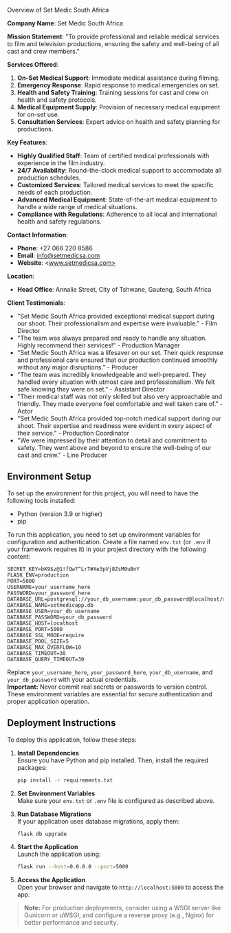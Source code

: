 Overview of Set Medic South Africa

**Company Name**: Set Medic South Africa

**Mission Statement**:
"To provide professional and reliable medical services to film and television productions, ensuring the safety and well-being of all cast and crew members."

**Services Offered**:

1. **On-Set Medical Support**: Immediate medical assistance during filming.
2. **Emergency Response**: Rapid response to medical emergencies on set.
3. **Health and Safety Training**: Training sessions for cast and crew on health and safety protocols.
4. **Medical Equipment Supply**: Provision of necessary medical equipment for on-set use.
5. **Consultation Services**: Expert advice on health and safety planning for productions.

**Key Features**:

- **Highly Qualified Staff**: Team of certified medical professionals with experience in the film industry.
- **24/7 Availability**: Round-the-clock medical support to accommodate all production schedules.
- **Customized Services**: Tailored medical services to meet the specific needs of each production.
- **Advanced Medical Equipment**: State-of-the-art medical equipment to handle a wide range of medical situations.
- **Compliance with Regulations**: Adherence to all local and international health and safety regulations.

**Contact Information**:

- **Phone**: +27 066 220 8586
- **Email**: <info@setmedicsa.com>
- **Website**: <www.setmedicsa.com>

**Location**:

- **Head Office**: Annalie Street, City of Tshwane, Gauteng, South Africa

**Client Testimonials**:

- "Set Medic South Africa provided exceptional medical support during our shoot. Their professionalism and expertise were invaluable." - Film Director
- "The team was always prepared and ready to handle any situation. Highly recommend their services!" - Production Manager
- "Set Medic South Africa was a lifesaver on our set. Their quick response and professional care ensured that our production continued smoothly without any major disruptions." - Producer
- "The team was incredibly knowledgeable and well-prepared. They handled every situation with utmost care and professionalism. We felt safe knowing they were on set." - Assistant Director
- "Their medical staff was not only skilled but also very approachable and friendly. They made everyone feel comfortable and well taken care of." - Actor
- "Set Medic South Africa provided top-notch medical support during our shoot. Their expertise and readiness were evident in every aspect of their service." - Production Coordinator
- "We were impressed by their attention to detail and commitment to safety. They went above and beyond to ensure the well-being of our cast and crew." - Line Producer

## Environment Setup

To set up the environment for this project, you will need to have the following tools installed:

- Python (version 3.9 or higher)
- pip

To run this application, you need to set up environment variables for configuration and authentication. Create a file named `env.txt` (or `.env` if your framework requires it) in your project directory with the following content:

```env
SECRET_KEY=bK9$z@1!fQw7^LrT#Xe3pVj8ZsM0uBnY
FLASK_ENV=production
PORT=5000
USERNAME=your_username_here
PASSWORD=your_password_here
DATABASE_URL=postgresql://your_db_username:your_db_password@localhost/setmedicapp.db
DATABASE_NAME=setmedicapp.db
DATABASE_USER=your_db_username
DATABASE_PASSWORD=your_db_password
DATABASE_HOST=localhost
DATABASE_PORT=5000
DATABASE_SSL_MODE=require
DATABASE_POOL_SIZE=5
DATABASE_MAX_OVERFLOW=10
DATABASE_TIMEOUT=30
DATABASE_QUERY_TIMEOUT=30
```

Replace `your_username_here`, `your_password_here`, `your_db_username`, and `your_db_password` with your actual credentials.  
**Important:** Never commit real secrets or passwords to version control. These environment variables are essential for secure authentication and proper application operation.

## Deployment Instructions

To deploy this application, follow these steps:

1. **Install Dependencies**  
    Ensure you have Python and pip installed. Then, install the required packages:

    ```sh
    pip install -r requirements.txt
    ```

2. **Set Environment Variables**  
    Make sure your `env.txt` or `.env` file is configured as described above.

3. **Run Database Migrations**  
    If your application uses database migrations, apply them:

    ```sh
    flask db upgrade
    ```

4. **Start the Application**  
    Launch the application using:

    ```sh
    flask run --host=0.0.0.0 --port=5000
    ```

5. **Access the Application**  
    Open your browser and navigate to `http://localhost:5000` to access the app.

> **Note:** For production deployments, consider using a WSGI server like Gunicorn or uWSGI, and configure a reverse proxy (e.g., Nginx) for better performance and security.
